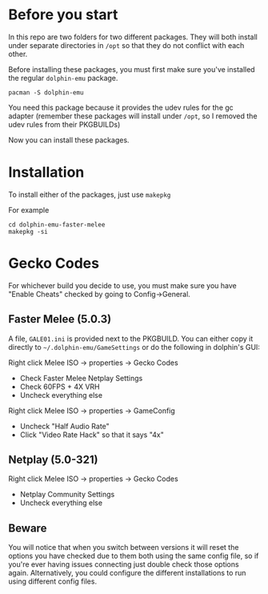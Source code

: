 # Before you start

In this repo are two folders for two different packages. They will both install under separate directories in `/opt` so that they do not conflict with each other.

Before installing these packages, you must first make sure you've installed the regular `dolphin-emu` package.

`pacman -S dolphin-emu`

You need this package because it provides the udev rules for the gc adapter (remember these packages will install under `/opt`, so I removed the udev rules from their PKGBUILDs)

Now you can install these packages.

# Installation

To install either of the packages, just use `makepkg`

For example

    cd dolphin-emu-faster-melee
    makepkg -si

# Gecko Codes

For whichever build you decide to use, you must make sure you have "Enable Cheats" checked by going to Config->General.

## Faster Melee (5.0.3)

A file, `GALE01.ini` is provided next to the PKGBUILD. You can either copy it directly to `~/.dolphin-emu/GameSettings` or do the following in dolphin's GUI:

Right click Melee ISO -> properties -> Gecko Codes

* Check Faster Melee Netplay Settings
* Check 60FPS + 4X VRH
* Uncheck everything else

Right click Melee ISO -> properties -> GameConfig

* Uncheck "Half Audio Rate"
* Click "Video Rate Hack" so that it says "4x"

## Netplay (5.0-321)

Right click Melee ISO -> properties -> Gecko Codes

* Netplay Community Settings
* Uncheck everything else

## Beware

You will notice that when you switch between versions it will reset the options you have checked due to them both using the same config file, so if you're ever having issues connecting just double check those options again. Alternatively, you could configure the different installations to run using different config files.

